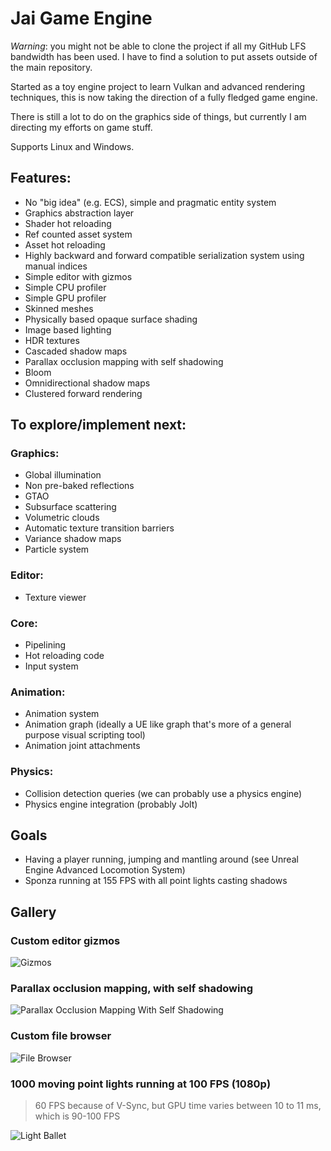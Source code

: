 # Jai Game Engine
*Warning*: you might not be able to clone the project if all my GitHub LFS bandwidth has been used. I have to find a solution to put assets outside of the main repository.

Started as a toy engine project to learn Vulkan and advanced rendering techniques, this is now taking the direction of a fully fledged game engine.

There is still a lot to do on the graphics side of things, but currently I am directing my efforts on game stuff.

Supports Linux and Windows.

## Features:
* No "big idea" (e.g. ECS), simple and pragmatic entity system
* Graphics abstraction layer
* Shader hot reloading
* Ref counted asset system
* Asset hot reloading
* Highly backward and forward compatible serialization system using manual indices
* Simple editor with gizmos
* Simple CPU profiler
* Simple GPU profiler
* Skinned meshes
* Physically based opaque surface shading
* Image based lighting
* HDR textures
* Cascaded shadow maps
* Parallax occlusion mapping with self shadowing
* Bloom
* Omnidirectional shadow maps
* Clustered forward rendering

## To explore/implement next:
### Graphics:
* Global illumination
* Non pre-baked reflections
* GTAO
* Subsurface scattering
* Volumetric clouds
* Automatic texture transition barriers
* Variance shadow maps
* Particle system
### Editor:
* Texture viewer
### Core:
* Pipelining
* Hot reloading code
* Input system
### Animation:
* Animation system
* Animation graph (ideally a UE like graph that's more of a general purpose visual scripting tool)
* Animation joint attachments
### Physics:
* Collision detection queries (we can probably use a physics engine)
* Physics engine integration (probably Jolt)

## Goals
* Having a player running, jumping and mantling around (see Unreal Engine Advanced Locomotion System)
* Sponza running at 155 FPS with all point lights casting shadows

## Gallery
### Custom editor gizmos
![Gizmos](Screenshots/gizmo.gif)
### Parallax occlusion mapping, with self shadowing
![Parallax Occlusion Mapping With Self Shadowing](Screenshots/parallax_occlusion_mapping_with_shadows.gif)
### Custom file browser
![File Browser](Screenshots/file_browser.png)
### 1000 moving point lights running at 100 FPS (1080p)
> 60 FPS because of V-Sync, but GPU time varies between 10 to 11 ms, which is 90-100 FPS

![Light Ballet](Screenshots/light_ballet.png)

